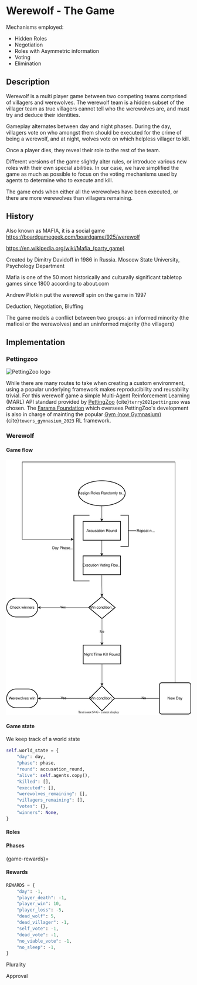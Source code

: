 # Werewolf - The Game

Mechanisms employed:
- Hidden Roles
- Negotiation
- Roles with Asymmetric information
- Voting
- Elimination

## Description

Werewolf is a multi player game between two competing teams comprised of villagers and werewolves. The werewolf team is a hidden subset of the villager team as true villagers cannot tell who the werewolves are, and must try and deduce their identities.

Gameplay alternates between day and night phases. During the day, villagers vote on who amongst them should be executed for the crime of being a werewolf, and at night, wolves vote on which helpless villager to kill.

Once a player dies, they reveal their role to the rest of the team.

Different versions of the game slightly alter rules, or introduce various new roles with their own special abilities. In our case, we have simplified the game as much as possible to focus on the voting mechanisms used by agents to determine who to execute and kill.

The game ends when either all the werewolves have been executed, or there are more werewolves than villagers remaining.

## History

Also known as MAFIA, it is a social game
https://boardgamegeek.com/boardgame/925/werewolf

https://en.wikipedia.org/wiki/Mafia_(party_game)

Created by Dimitry Davidoff in 1986 in Russia. Moscow State University, Psychology Department


Mafia is one of the 50 most historically and culturally significant tabletop games since 1800 according to about.com


Andrew Plotkin put the werewolf spin on the game in 1997

Deduction, Negotiation, Bluffing

The game models a conflict between two groups: an informed minority (the mafiosi or the werewolves) and an uninformed majority (the villagers)


## Implementation

### Pettingzoo

![PettingZoo logo](https://pettingzoo.farama.org/_images/pettingzoo-text.png)

While there are many routes to take when creating a custom environment, using a popular underlying framework makes reproducibility and reusability trivial. For this werewolf game a simple Multi-Agent Reinforcement Learning (MARL) API standard provided by [PettingZoo](https://pettingzoo.farama.org/) {cite}`terry2021pettingzoo` was chosen. The [Farama Foundation](https://farama.org/) which oversees PettingZoo's development is also in charge of mainting the popular [Gym (now Gymnasium)](https://gymnasium.farama.org/) {cite}`towers_gymnasium_2023` RL framework.


### Werewolf

#### Game flow

![gameplay flowchart](images/werewolf-flowchart.svg)
#### Game state

We keep track of a world state
```python
self.world_state = {
    "day": day,
    "phase": phase,
    "round": accusation_round,
    "alive": self.agents.copy(),
    "killed": [],
    "executed": [],
    "werewolves_remaining": [],
    "villagers_remaining": [],
    "votes": {},
    "winners": None,
}
```


#### Roles


#### Phases

(game-rewards)=
#### Rewards


```python
REWARDS = {
    "day": -1,
    "player_death": -1,
    "player_win": 10,
    "player_loss": -5,
    "dead_wolf": 5,
    "dead_villager": -1,
    "self_vote": -1,
    "dead_vote": -1,
    "no_viable_vote": -1,
    "no_sleep": -1,
}
```
Plurality

Approval


